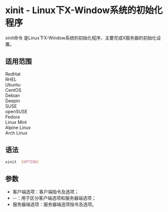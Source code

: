 # xinit - Linux下X-Window系统的初始化程序


xinit命令 是Linux下X-Window系统的初始化程序，主要完成X服务器的初始化设置。

## 适用范围

<!-- <div class="svg linux">Linux</div> -->
<div class="svg redhat">RedHat</div>
<div class="svg rhel">RHEL</div>
<div class="svg ubuntu">Ubuntu</div>
<div class="svg centos">CentOS</div>
<div class="svg debian">Debian</div>
<div class="svg deepin">Deepin</div>
<div class="svg suse">SUSE</div>
<div class="svg opensuse">openSUSE</div>
<div class="svg fedora">Fedora</div>
<div class="svg linuxmint">Linux Mint</div>
<!-- <div class="svg mxlinux">MX Linux</div> -->
<div class="svg alpinelinux">Alpine Linux</div>
<div class="svg archlinux">Arch Linux</div>

## 语法

``` bash
xinit  [OPTION]
```

## 参数
- 客户端选项：客户端指令及选项；
- --：用于区分客户端选项和服务器端选项；
- 服务器端选项：服务器端选项指令及选项。

